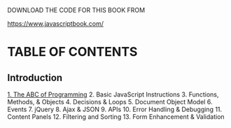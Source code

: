 DOWNLOAD THE CODE FOR THIS BOOK FROM

https://www.javascriptbook.com/

# TABLE OF CONTENTS

## Introduction

[1.  The ABC of Programming](https://github.com/mrbuzzgit/JS-by-Jon-Duckett/tree/3c6aa613154308fb95cf86b05cd44a587c1afb32/chapter-01%20-%20The%20ABC%20of%20Programming)
2.  Basic JavaScript Instructions
3.  Functions, Methods, & Objects
4.  Decisions & Loops
5.  Document Object Model
6.  Events
7.  jQuery
8.  Ajax & JSON
9.  APIs
10.  Error Handling & Debugging
11.  Content Panels
12.  Filtering and Sorting
13.  Form Enhancement & Validation



